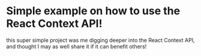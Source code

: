 # Simple example on how to use the React Context API! 

this super simple project was me digging deeper into the React Context API, and thought I may as well share it if it can benefit others!